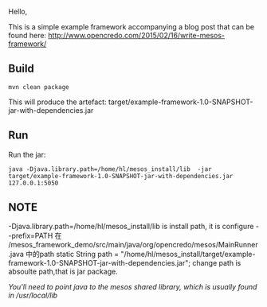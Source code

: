 Hello,

This is a simple example framework accompanying a blog post that can be found here: http://www.opencredo.com/2015/02/16/write-mesos-framework/

Build
-----

```
mvn clean package
```

This will produce the artefact: target/example-framework-1.0-SNAPSHOT-jar-with-dependencies.jar


Run
---


Run the jar:

```
java -Djava.library.path=/home/hl/mesos_install/lib  -jar target/example-framework-1.0-SNAPSHOT-jar-with-dependencies.jar 127.0.0.1:5050
``` 

NOTE
---
  -Djava.library.path=/home/hl/mesos_install/lib  is  install path, it is configure  --prefix=PATH 
   在 /mesos_framework_demo/src/main/java/org/opencredo/mesos/MainRunner.java  中的path
  static String path = "/home/hl/mesos_install/target/example-framework-1.0-SNAPSHOT-jar-with-dependencies.jar";
  change path  is absoulte  path,that is jar package.

*You'll need to point java to the mesos shared library, which is usually found in /usr/local/lib* 

